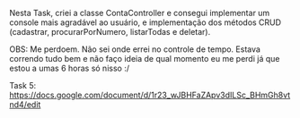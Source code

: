 Nesta Task, criei a classe ContaController e consegui implementar um console mais agradável ao usuário, e implementação dos métodos CRUD (cadastrar, procurarPorNumero, listarTodas e deletar).

OBS: Me perdoem. Não sei onde errei no controle de tempo. Estava correndo tudo bem e não faço ideia de qual momento eu me perdi já que estou a umas 6 horas só nisso :/

Task 5: https://docs.google.com/document/d/1r23_wJBHFaZApv3dILSc_BHmGh8vtnd4/edit
